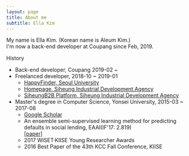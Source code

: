 ```yaml
---
layout: page
title: About me
subtitle: Ella Kim
---
```


My name is Ella Kim. (Korean name is Aleum Kim.)<br>
I'm now a back-end developer at Coupang since Feb, 2019.

History
- Back-end developer, Coupang 2019-02 ~
- Freelanced developer, 2018-10 ~ 2019-01
    - [HappyFinder, Seoul University](http://happyfinder.co.kr)
    - [Homepage, Siheung Industrial Development Agency](http://sida.kr)
    - [SiheungB2B Platform, Siheung Industrial Development Agency](http://siheungb2b.com)
- Master's degree in Computer Science, Yonsei University, 2015-03 ~ 2017-08
    - [Google Scholar](https://scholar.google.co.kr/citations?user=VMsxrCAAAAAJ)
    - An ensemble semi-supervised learning method for predicting defaults in social lending, EAAI(IF'17: 2.819)<br>
    [[paper]](https://doi.org/10.1016/j.engappai.2019.02.014)
    - 2017 WISET·KIISE Young Researcher Awards
    - 2016 Best Paper of the 43th KCC Fall Conference, KIISE